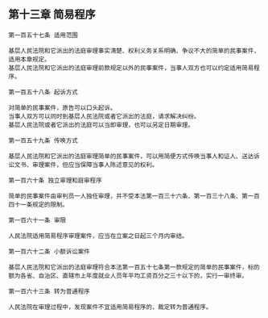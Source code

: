 ## 第十三章 简易程序

    第一百五十七条 适用范围
    
    基层人民法院和它派出的法庭审理事实清楚、权利义务关系明确、争议不大的简单的民事案件，适用本章规定。
    基层人民法院和它派出的法庭审理前款规定以外的民事案件，当事人双方也可以约定适用简易程序。
    
    第一百五十八条 起诉方式
    
    对简单的民事案件，原告可以口头起诉。
    当事人双方可以同时到基层人民法院或者它派出的法庭，请求解决纠纷。
    基层人民法院或者它派出的法庭可以当即审理，也可以另定日期审理。
    
    第一百五十九条 传唤方式
    
    基层人民法院和它派出的法庭审理简单的民事案件，可以用简便方式传唤当事人和证人、送达诉讼文书、审理案件，但应当保障当事人陈述意见的权利。
    
    第一百六十条 独立审理和庭审程序
    
    简单的民事案件由审判员一人独任审理，并不受本法第一百三十六条、第一百三十八条、第一百四十一条规定的限制。
    
    第一百六十一条 审限
    
    人民法院适用简易程序审理案件，应当在立案之日起三个月内审结。
    
    第一百六十二条 小额诉讼案件
    
    基层人民法院和它派出的法庭审理符合本法第一百五十七条第一款规定的简单的民事案件，标的额为各省、自治区、直辖市上年度就业人员年平均工资百分之三十以下的，实行一审终审。
    
    第一百六十三条 转为普通程序
    
    人民法院在审理过程中，发现案件不宜适用简易程序的，裁定转为普通程序。
    